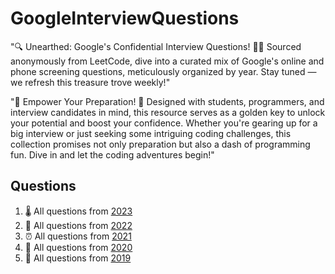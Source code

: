 # GoogleInterviewQuestions
"🔍 Unearthed: Google's Confidential Interview Questions! 🕵️‍♂️
Sourced anonymously from LeetCode, dive into a curated mix of Google's online and phone screening questions, 
meticulously organized by year. Stay tuned — we refresh this treasure trove weekly!"

"🚀 Empower Your Preparation! 📘
Designed with students, programmers, and interview candidates in mind, this resource serves as a golden key 
to unlock your potential and boost your confidence. Whether you're gearing up for a big interview or just 
seeking some intriguing coding challenges, this collection promises not only preparation but also a dash of
programming fun. Dive in and let the coding adventures begin!"

Questions
------------

1. 🌡 All questions from [2023](./questions/questions_2023.md)
2. 🍪 All questions from [2022](./questions/questions_2022.md)
3. ⏰ All questions from [2021](./questions/questions_2021.md)
4. 🍪 All questions from [2020](./questions/questions_2020.md)
5. 🍕 All questions from [2019](./questions/questions_2019.md)
